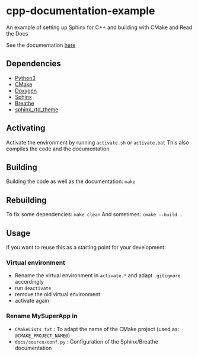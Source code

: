 # cpp-documentation-example
An example of setting up Sphinx for C++ and building with CMake and Read the Docs

See the documentation [here](https://cpp-documentation-example.readthedocs.io/en/latest/)

## Dependencies

- [Python3](https://www.python.org/downloads/)
- [CMake](https://cmake.org/download/)
- [Doxygen](http://www.doxygen.nl/download.html)
- [Sphinx](https://www.sphinx-doc.org/en/master/usage/installation.html)
- [Breathe](https://pypi.org/project/breathe/)
- [sphinx_rtd_theme](https://github.com/rtfd/sphinx_rtd_theme)

## Activating

Activate the environment by running `activate.sh` or `activate.bat`
This also compiles the code and the documentation

## Building

Building the code as well as the documentation: `make`

## Rebuilding

To fix some dependencies: `make clean`
And sometimes: `cmake --build .`

## Usage

If you want to reuse this as a starting point for your development:

### Virtual environment

- Rename the virtual environment in `activate.*` and adapt `.gitignore` accordingly
- run `deactivate`
- remove the old virtual environment
- activate again


### Rename MySuperApp in

- `CMakeLists.txt` : To adapt the name of the CMake project (used as: `@CMAKE_PROJECT_NAME@`)
- `docs/source/conf.py` : Configuration of the Sphinx/Breathe documentation
  


